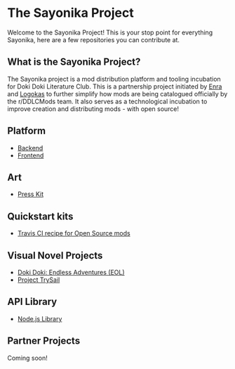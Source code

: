 # The Sayonika Project

Welcome to the Sayonika Project! This is your stop point for everything Sayonika, here are a few repositories you can contribute at.

## What is the Sayonika Project?

The Sayonika project is a mod distribution platform and tooling incubation for Doki Doki Literature Club. This is a partnership
project initiated by [Enra](https://github.com/sr229) and [Logokas](https://reddit.com/u/Logokas) to further simplify how mods
are being catalogued officially by the r/DDLCMods team. It also serves as a technological incubation to improve creation and
distributing mods - with open source!

## Platform

- [Backend](https://github.com/Sayo-nika/Backend)
- [Frontend](https://github.com/Sayo-nika/Frontend)

## Art

- [Press Kit](https://github.com/Sayo-nika/Press)

## Quickstart kits

- [Travis CI recipe for Open Source mods](https://github.com/Sayo-nika/quickstart-oss)

## Visual Novel Projects

- [Doki Doki: Endless Adventures (EOL)](https://github.com/Sayo-nika/BraveSail)
- [Project TrySail](#)

## API Library

- [Node.js Library](https://github.com/Sayo-nika/Terra)

## Partner Projects

Coming soon!
